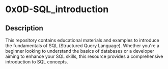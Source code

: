 # 0x0D-SQL_introduction

## Description
This repository contains educational materials and examples to introduce the fundamentals of SQL (Structured Query Language). Whether you're a beginner looking to understand the basics of databases or a developer aiming to enhance your SQL skills, this resource provides a comprehensive introduction to SQL concepts.